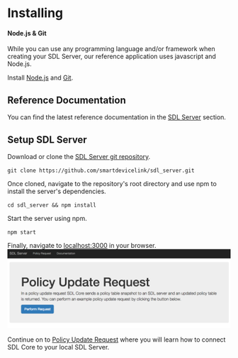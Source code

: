 # Installing

#### Node.js & Git

While you can use any programming language and/or framework when creating your SDL Server, our reference application uses javascript and Node.js.

Install [Node.js](https://nodejs.org/en/) and [Git](https://git-scm.com/).

## Reference Documentation
You can find the latest reference documentation in the [SDL Server](/docs/sdl-server/master/overview) section.

## Setup SDL Server

Download or clone the <a href="https://github.com/smartdevicelink/sdl_server" target="_blank">SDL Server git repository</a>.
```
git clone https://github.com/smartdevicelink/sdl_server.git
```

Once cloned, navigate to the repository's root directory and use npm to install the server's dependencies.
```
cd sdl_server && npm install
```

Start the server using npm.
```
npm start
```

Finally, navigate to <a href="http://localhost:3000" target="_blank">localhost:3000</a> in your browser.
![policy-update-request-page](./assets/policy-update-request-page.png)

Continue on to [Policy Update Request](/guides/sdl-server/policy-update-request/) where you will learn how to connect SDL Core to your local SDL Server.

